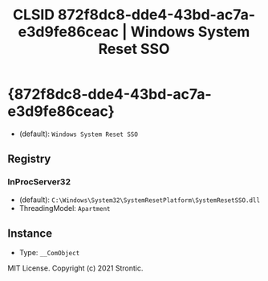 ﻿---
title: "CLSID 872f8dc8-dde4-43bd-ac7a-e3d9fe86ceac | Windows System Reset SSO"
excerpt: What is COM-Object CLSID 872f8dc8-dde4-43bd-ac7a-e3d9fe86ceac?
---

# {872f8dc8-dde4-43bd-ac7a-e3d9fe86ceac}

* (default): `Windows System Reset SSO`

## Registry


### InProcServer32

* (default): `C:\Windows\System32\SystemResetPlatform\SystemResetSSO.dll`
* ThreadingModel: `Apartment`

## Instance

* Type: `__ComObject`

MIT License. Copyright (c) 2021 Strontic.


